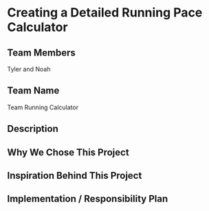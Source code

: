 # Creating a Detailed Running Pace Calculator 

## Team Members 
Tyler and Noah

## Team Name
Team Running Calculator 

## Description 


## Why We Chose This Project


## Inspiration Behind This Project


## Implementation / Responsibility Plan

